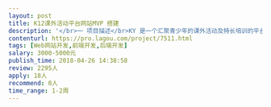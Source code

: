 ```yaml
---                
layout: post       
title: K12课外活动平台网站MVP 搭建           
description: '</br>一 项目描述</br>KY 是一个汇聚青少年的课外活动及特长培训的平台。平台面向中小机构、家教个体从业人员、及学生家长。 目前线框图和原型基本已经完成，主要需要前端和后端代码。 价格可协商。 </br></br>二 主要功能点</br>1、信息发布查找： 寻找合适的活动机构</br>2、活动发布查找：寻找即将进行的活动</br>3、后台信息上传及维护 ：（目前只开放给工作人员）</br>4、学生家长注册 （个人页面） 关注、历史、评论</br>5、家长社区 （微信群入口）</br></br>三 人员需要</br>1、按照项目时间节点完成</br>2、可兼职</br>'     
contenturl: https://pro.lagou.com/project/7511.html      
tags: [Web网站开发,前端开发,后端开发]            
salary: 3000-5000元          
publish_time: 2018-04-26 14:38:58         
review: 2295人                   
apply: 18人                   
recommend: 0人                   
time_range: 1-2周              
---                 
```

